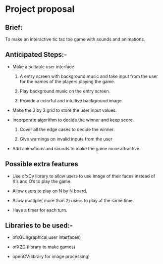 # Project proposal

## Brief:
To make an interactive tic tac toe game with sounds and animations.

##  Anticipated Steps:-
* Make a suitable user interface
    1.  A entry screen with background music and take input from the user for the names of the players playing the game.
    
    2.  Play background music on the entry screen.
    
    3.  Provide a colorful and intuitive background image.

* Make the 3 by 3 grid to store the user input values.

* Incorporate algorithm to decide the winner and keep score.
   1. Cover all the edge cases to decide the winner.
  
  2. Give warnings on invalid inputs from  the user

* Add animations and sounds to make the game more attractive.

## Possible extra features
* Use ofxCv library to allow users to use image of their faces instead of X’s and O’s to play the game.

* Allow users to play on N by N board.

* Allow multiple( more than 2) users to play at the same time.

* Have a timer for each turn. 


## Libraries to be used:-
* ofxGUI(graphical user interfaces)

* ofX2D (library to make games)

* openCV(library for image processing)
